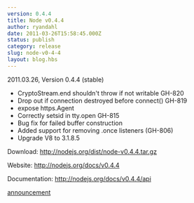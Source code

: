 ```yaml
---
version: 0.4.4
title: Node v0.4.4
author: ryandahl
date: 2011-03-26T15:58:45.000Z
status: publish
category: release
slug: node-v0-4-4
layout: blog.hbs
---
```


2011.03.26, Version 0.4.4 (stable)
<ul>
<li> CryptoStream.end shouldn't throw if not writable GH-820
<li> Drop out if connection destroyed before connect() GH-819
<li> expose https.Agent
<li> Correctly setsid in tty.open GH-815
<li> Bug fix for failed buffer construction
<li> Added support for removing .once listeners (GH-806)
<li> Upgrade V8 to 3.1.8.5</ul>



Download: <a href="http://nodejs.org/dist/node-v0.4.4.tar.gz">http://nodejs.org/dist/node-v0.4.4.tar.gz</a>

Website: <a href="http://nodejs.org/docs/v0.4.4/">http://nodejs.org/docs/v0.4.4</a>

Documentation: <a href="http://nodejs.org/docs/v0.4.4/api/">http://nodejs.org/docs/v0.4.4/api</a>

<a href="https://groups.google.com/d/topic/nodejs/LlQCYhDEPAc/discussion">announcement</a>
